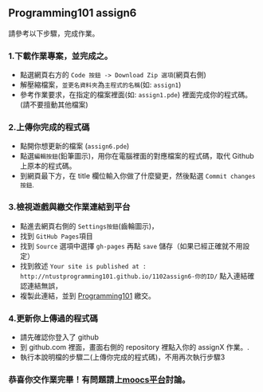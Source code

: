 ## Programming101 assign6 
請參考以下步驟，完成作業。

### 1.下載作業專案，並完成之。
- 點選網頁右方的 `Code 按鈕 -> Download Zip 選項`(網頁右側)
- 解壓縮檔案，`並更名資料夾`為`主程式的名稱`(如: `assign1`)
- 參考作業要求，在指定的檔案裡面(如: `assign1.pde`) 裡面完成你的程式碼。(請不要擅動其他檔案)

### 2.上傳你完成的程式碼
- 點開你想更新的檔案 (`assign6.pde`)
- 點選`編輯按鈕`(鉛筆圖示)，用你在電腦裡面的對應檔案的程式碼，取代 Github 上原本的程式碼。
- 到網頁最下方，在 title 欄位輸入你做了什麼變更，然後點選 `Commit changes按鈕`.

### 3.檢視遊戲與繳交作業連結到平台
- 點進去網頁右側的 `Settings按鈕`(齒輪圖示)，
- 找到 `GitHub Pages`項目
- 找到 `Source` 選項中選擇 `gh-pages` 再點 `save` 儲存（如果已經正確就不用設定）
- 找到敘述 `Your site is published at : http://ntustprogramming101.github.io/1102assign6-你的ID/` 點入連結確認連結無誤，
- 複製此連結，並到 [Programming101](https://programming101.ntust.edu.tw/#) 繳交。

### 4.更新你上傳過的程式碼
- 請先確認你登入了 github 
- 到 github.com 裡面，畫面右側的 repository 裡點入你的 assignX 作業。.
- 執行本說明檔的步驟二(上傳你完成的程式碼)，不用再次執行步驟3

### 恭喜你交作業完畢！有問題請上[moocs平台](http://programming101.formosasoft.com/course/18/discuss)討論。


